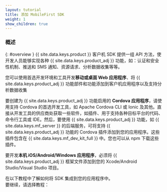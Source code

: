 ```yaml
---
layout: tutorial
title: 添加 MobileFirst SDK
weight: 1
show_children: true
---
```

<!-- NLS_CHARSET=UTF-8 -->
### 概述
{: #overview }
{{ site.data.keys.product }} 客户机 SDK 提供一组 API 方法，使开发人员能够实现各种 {{ site.data.keys.product_adj }} 功能，如：认证和安全性机制、推送和 SMS 通知、资源请求、分析数据收集等等。

您可以使用首选开发环境和工具开发**移动或桌面 Web 应用程序**、将 {{ site.data.keys.product_adj }} 功能部件和功能添加到客户机应用程序以及支持分析数据收集

要创建为 {{ site.data.keys.product_adj }} 功能启用的 **Cordova 应用程序**，请使用支持 Cordova 的首选开发工具，如 Apache Cordova CLI 或 Ionic 及其他。直接从开发工具的供应商处获取一些软件，如插件、用于支持各种目标平台的代码、命令行工具或 IDE。然后，要使用 {{ site.data.keys.product_adj }} 功能，如 {{ site.data.keys.mf_server }} 的后端服务，可将支持 {{ site.data.keys.product_adj }} 功能的 Cordova 插件添加到您的应用程序。这些插件包含在 {{ site.data.keys.mf_dev_kit_full }} 中。您也可以从 npm 下载这些插件。

要开发**本机 iOS/Android/Windows 应用程序**，必须将 {{ site.data.keys.product_adj }} 框架文件添加到您的 Xcode/Android Studio/Visual Studio 项目。

在以下教程中了解如何将 SDK 集成到您的应用程序中。  
要继续，请选择教程：

